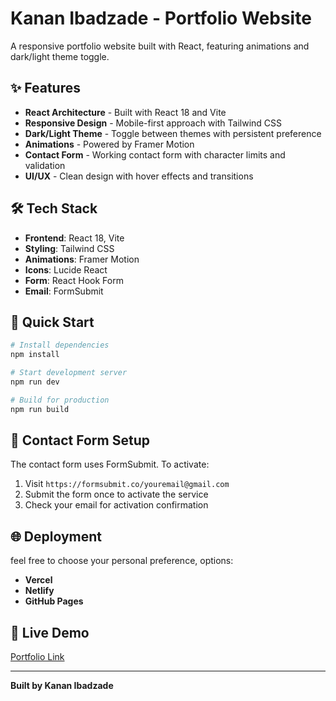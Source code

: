 # Kanan Ibadzade - Portfolio Website

A responsive portfolio website built with React, featuring animations and dark/light theme toggle.

## ✨ Features

- **React Architecture** - Built with React 18 and Vite
- **Responsive Design** - Mobile-first approach with Tailwind CSS
- **Dark/Light Theme** - Toggle between themes with persistent preference
- **Animations** - Powered by Framer Motion
- **Contact Form** - Working contact form with character limits and validation
- **UI/UX** - Clean design with hover effects and transitions

## 🛠️ Tech Stack

- **Frontend**: React 18, Vite
- **Styling**: Tailwind CSS
- **Animations**: Framer Motion
- **Icons**: Lucide React
- **Form**: React Hook Form
- **Email**: FormSubmit

## 🚀 Quick Start

```bash
# Install dependencies
npm install

# Start development server
npm run dev

# Build for production
npm run build
```

## 📧 Contact Form Setup

The contact form uses FormSubmit. To activate:

1. Visit `https://formsubmit.co/youremail@gmail.com`
2. Submit the form once to activate the service
3. Check your email for activation confirmation

## 🌐 Deployment

feel free to choose your personal preference, options:

- **Vercel**
- **Netlify**
- **GitHub Pages**

## 📱 Live Demo

[Portfolio Link](https://your-portfolio-url.vercel.app)

---

**Built by Kanan Ibadzade**
